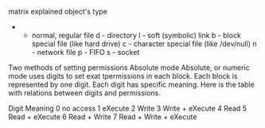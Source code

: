 matrix explained
object's type

- - normal, regular file
    d - directory
    l - soft (symbolic) link
    b - block special file (like hard drive)
    c - character special file (like /dev/null)
    n - network file
    p - FIFO
    s - socket

Two methods of setting permissions
Absolute mode
Absolute, or numeric mode uses digits to set exat tpermissions in each block. Each block is represented by one digit. Each digit has specific meaning. Here is the table with relations between digits and permissions.

Digit Meaning
0 no access
1 eXecute
2 Write
3 Write + eXecute
4 Read
5 Read + eXecute
6 Read + Write
7 Read + Write + eXecute
